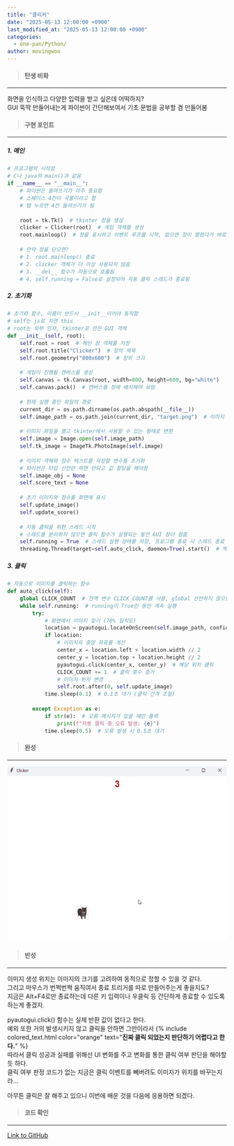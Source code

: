 ```yaml
---
title: "클리커"
date: "2025-05-13 12:00:00 +0900"
last_modified_at: "2025-05-13 12:00:00 +0900"
categories: 
  - one-pan/Python/
author: movingwoo
---
```

> #### 탄생 비화  
---  

화면을 인식하고 다양한 입력을 받고 싶은데 어떡하지?  
GUI 뚝딱 만들어내는게 파이썬이 간단해보여서 기초 문법을 공부할 겸 만들어봄  
  
> #### 구현 포인트  
---  

##### 1. 메인  
    
```python
# 프로그램의 시작점
# C나 java의 main()과 같음
if __name__ == "__main__":
    # 파이썬은 들여쓰기가 아주 중요함
    # 스페이스 4칸이 국룰이라고 함
    # 탭 누르면 4칸 들여쓰기가 됨

    root = tk.Tk()  # tkinter 창을 생성
    clicker = Clicker(root)  # 게임 객체를 생성
    root.mainloop()  # 창을 표시하고 이벤트 루프를 시작, 없으면 창이 열렸다가 바로 닫힘

    # 만약 창을 닫으면?
    # 1. root.mainloop() 종료
    # 2. clicker 객체가 더 이상 사용되지 않음
    # 3. __del__ 함수가 자동으로 호출됨
    # 4. self.running = False로 설정되어 자동 클릭 스레드가 종료됨
```
  
##### 2. 초기화
  
```python
# 초기화 함수, 이름이 반드시 __init__이어야 동작함
# self는 js로 치면 this
# root는 외부 인자, tkinter로 만든 GUI 객체
def __init__(self, root):   
    self.root = root  # 메인 창 객체를 저장
    self.root.title("Clicker")  # 창의 제목
    self.root.geometry("800x600")  # 창의 크기
    
    # 게임이 진행될 캔버스를 생성
    self.canvas = tk.Canvas(root, width=800, height=600, bg="white")
    self.canvas.pack()  # 캔버스를 창에 배치해야 보임

    # 현재 실행 중인 파일의 경로
    current_dir = os.path.dirname(os.path.abspath(__file__))
    self.image_path = os.path.join(current_dir, "target.png")  # 이미지 파일의 전체 경로를 생성
    
    # 이미지 파일을 열고 tkinter에서 사용할 수 있는 형태로 변환
    self.image = Image.open(self.image_path)
    self.tk_image = ImageTk.PhotoImage(self.image)

    # 이미지 객체와 점수 텍스트를 저장할 변수를 초기화
    # 파이썬은 타입 선언만 하면 안되고 값 할당을 해야함
    self.image_obj = None
    self.score_text = None
    
    # 초기 이미지와 점수를 화면에 표시
    self.update_image()
    self.update_score()

    # 자동 클릭을 위한 스레드 시작
    # 스레드를 분리하지 않으면 클릭 함수가 실행되는 동안 GUI 창이 멈춤
    self.running = True  # 스레드 실행 상태를 저장, 프로그램 종료 시 스레드 종료
    threading.Thread(target=self.auto_click, daemon=True).start()  # 백그라운드에서 자동 클릭 스레드 실행
```
  
##### 3. 클릭
  
```python
# 자동으로 이미지를 클릭하는 함수
def auto_click(self):
    global CLICK_COUNT  # 전역 변수 CLICK_COUNT를 사용, global 선언하지 않으면 지역변수로 처리
    while self.running:  # running이 True인 동안 계속 실행
        try:
            # 화면에서 이미지 찾기 (70% 일치도)
            location = pyautogui.locateOnScreen(self.image_path, confidence=0.7)
            if location: 
                # 이미지의 중앙 좌표를 계산
                center_x = location.left + location.width // 2
                center_y = location.top + location.height // 2
                pyautogui.click(center_x, center_y)  # 해당 위치 클릭
                CLICK_COUNT += 1  # 클릭 횟수 증가
                # 이미지 위치 변경
                self.root.after(0, self.update_image)
            time.sleep(0.1)  # 0.1초 대기 (클릭 간격 조절)

        except Exception as e:
            if str(e):  # 오류 메시지가 있을 때만 출력
                print(f"자동 클릭 중 오류 발생: {e}")
            time.sleep(0.5)  # 오류 발생 시 0.5초 대기
```
  
> #### 완성  
---  

![img01](/assets/images/posts/one-pan/Python/2025-05-13-Clicker/img01.webp)  
  
> #### 반성  
---  

이미지 생성 위치는 이미지의 크기를 고려하여 동적으로 정할 수 있을 것 같다.  
그리고 마우스가 번쩍번쩍 움직여서 종료 트리거를 따로 만들어주는게 좋을지도?  
지금은 Alt+F4로만 종료하는데 다른 키 입력이나 우클릭 등 간단하게 종료할 수 있도록 하는게 좋겠지.  
  
pyautogui.click() 함수는 실제 반환 값이 없다고 한다.  
예외 또한 거의 발생시키지 않고 클릭을 안하면 그만이라서 {% include colored_text.html color="orange" text="**진짜 클릭 되었는지 판단하기 어렵다고 한다.**" %}  
따라서 클릭 성공과 실패를 위해선 UI 변화를 주고 변화를 통한 클릭 여부 판단을 해야할 듯 하다.  
클릭 여부 판정 코드가 없는 지금은 클릭 이벤트를 빼버려도 이미지가 위치를 바꾸는지라...  
  
아무튼 클릭은 잘 해주고 있으니 이번에 배운 것을 다음에 응용하면 되겠다.  
  
> #### 코드 확인   
---  

[Link to GitHub](https://raw.githubusercontent.com/movingwoo/movingwoo-snippets/refs/heads/main/one-pan/Python/2025-05-13-Clicker.py)


